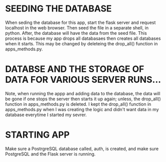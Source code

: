 # SEEDING THE DATABASE
When seding the database for this app,
start the flask server and request localhost in the web browser.
Then seed the file in a separate shell, in python.
After, the database will have the data from the seed file. This process is because my app drops all databasaes then creates all databases
when it starts. This may be changed by deleteing the drop_all() function in
apps_methods.py.

# DATABSE AND THE STORAGE OF DATA FOR VARIOUS SERVER RUNS...
Note, when running the appp and adding data to the database,
the data will be gone if one stops the server then starts it up again; unless,
the drop_all() function in apps_methods.py is deleted. I kept the drop_all() function in
apps_methods.py when I was creating the logic and didn't want data in my database everytime I started my sevrer.

# STARTING APP
Make sure a PostrgreSQL database called, auth, is created, and make sure PostgreSQL and the Flask server is running.